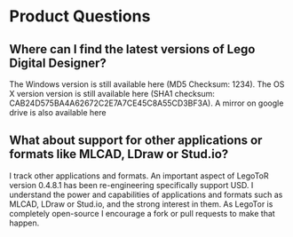 # Product Questions

## Where can I find the latest versions of Lego Digital Designer?
The Windows version is still available here (MD5 Checksum: 1234).
The OS X version version is still available here (SHA1 checksum: CAB24D575BA4A62672C2E7A7CE45C8A55CD3BF3A).
A mirror on google drive is also available here

## What about support for other applications or formats like MLCAD, LDraw or Stud.io?

I track other applications and formats. An important aspect of LegoToR version 0.4.8.1 has been re-engineering specifically support USD. I understand the power and capabilities of applications and formats such as MLCAD, LDraw or Stud.io, and the strong interest in them. As LegoTor is completely open-source I encourage a fork or pull requests to make that happen.
